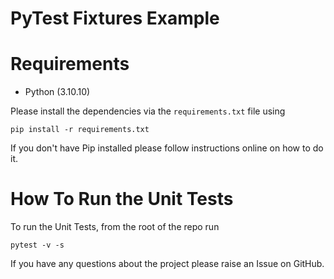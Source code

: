 # PyTest Fixtures Example

<!-- This repo contains the sample code for the article - [Automated Python Unit Testing Made Easy with Pytest and GitHub Actions](https://pytest-with-eric.com/integrations/pytest-github-actions/)

This project explains how to automate the testing of your Python code using PyTest and GitHub Actions. -->

# Requirements
* Python (3.10.10)

Please install the dependencies via the `requirements.txt` file using 
```commandline
pip install -r requirements.txt
```
If you don't have Pip installed please follow instructions online on how to do it.

# How To Run the Unit Tests
To run the Unit Tests, from the root of the repo run
```commandline
pytest -v -s
```

If you have any questions about the project please raise an Issue on GitHub. 

<!-- [![Coverage Status](coverage.svg)](https://github.com/ericsalesdeandrade/pytest-github-actions-example) -->